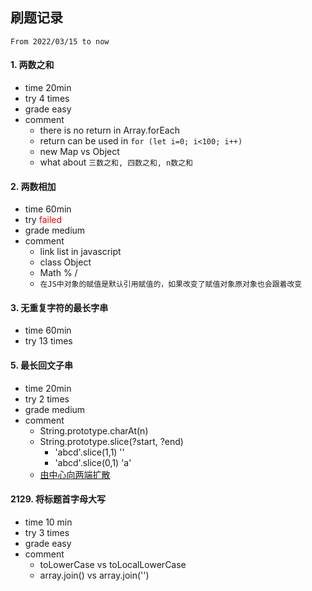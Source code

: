 ## 刷题记录
`From 2022/03/15 to now`


#### 1. 两数之和
- time 20min
- try 4 times
- grade easy
- comment
  - there is no return in Array.forEach
  - return can be used in `for (let i=0; i<100; i++)`
  - new Map vs Object
  - what about `三数之和, 四数之和, n数之和`

#### 2. 两数相加
  - time 60min
  - try <font color="red">failed</font>
  - grade medium
  - comment
    - link list in javascript
    - class Object
    - Math % / 
    - `在JS中对象的赋值是默认引用赋值的，如果改变了赋值对象原对象也会跟着改变`


#### 3. 无重复字符的最长字串
  - time 60min
  - try 13 times
  <!-- - grade medium
  - comment
    - forEach border
    - new Set
      - `Set 对象允许你存储任何类型的唯一值，无论是原始值或者是对象引用` -->

#### 5. 最长回文子串
  - time 20min
  - try 2 times
  - grade medium
  - comment
    - String.prototype.charAt(n)
    - String.prototype.slice(?start, ?end)
      - 'abcd'.slice(1,1)  ''
      - 'abcd'.slice(0,1)  'a'
    - [由中心向两端扩散](https://leetcode-cn.com/problems/longest-palindromic-substring/solution/zui-chang-hui-wen-chuan-shi-yong-shuang-cc725/)
#### 2129.  将标题首字母大写
- time 10 min
- try 3 times
- grade easy
- comment
  - toLowerCase vs toLocalLowerCase
  - array.join() vs array.join('')
